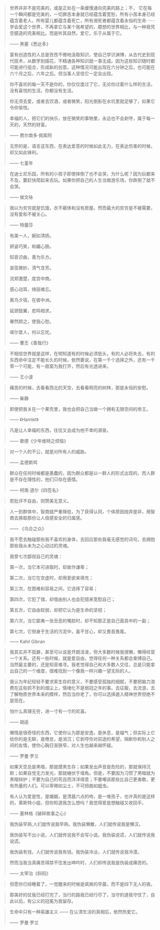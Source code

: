 > 世界并非不是完美的，或是正处在一条缓慢通向完美的路上；不， 它在每一个瞬间都是完美的，一切罪恶本身就已经蕴含着宽恕，所有小孩本身已经蕴含着老人，所有婴儿都蕴含着死亡，所有濒死者都蕴含着永恒的生命 ······ 学会爱这个世界，不再拿它与某个我希望的，臆想的世界相比，与一种我凭空臆造的完美相比。而是听其自然，爱它，乐于从属于它。
>
> —— 黑塞《悉达多》



> 富有创造性的人总是孜孜不倦地汲取知识，使自己学识渊博，从古代史到现代技术，从数学到插花，不精通各种知识就一事无成。因为这些知识随时都可能进行组合，形成新的创意。这种情况可能出现在六分钟之后，也可能在六个月之后，六年之后。但当事人坚信它一定会出现。



> 你不喜欢的每一天不是你的，你仅仅度过了它，无论你过着什么样的生活，没有喜悦的生活，你都没有生活。
>
> 你无须去爱，或者去饮酒，或者微笑，阳光倒影在水坑里就足够了，如果它令你愉悦。
>
> 幸福的人，把它们的快乐，放在微笑的事物里，永远也不会剥夺，属于每一天的，天然的财富。
>
> —— 费尔南多·佩索阿



> 无奈的是，语言这东西，在表达爱意的时候如此无力，在表达伤害的时候，却又如此锋利。
>
> —— 七堇年



> 在迪士尼乐园，所有的小孩子即使摔倒了也不会哭，为什么呢？因为玩都来不及，要赶快爬起来去玩。如果你把自己的人生当做游乐场，你跌倒了就不会哭。
>
> —— 侯文咏



> 我以为贫穷就是饥饿，衣不蔽体和没有房屋。然而最大的贫穷是不被需要，没有爱和不被关心。
>
> —— 特蕾莎



> 有美一人，婉如清扬。 
>
> 妍姿巧笑，和媚心肠。 
>
> 知音识曲，善为乐方。
>
>  哀弦微妙，清气含芳。 
>
> 流郑激楚，度宫中商。
>
>  感心动耳，绮丽难忘。 
>
> 离鸟夕宿，在彼中洲。 
>
> 延颈鼓翼，悲鸣相求。 
>
> 眷然顾之，使我心愁。 
>
> 嗟尔昔人，何以忘忧。 
>
> —— 曹丕《善哉行》



> 不相信世界就是这样，在明知道有的时候必须低头，有的人必将失去，有的东西命中注定不能长久的时候，依然要说，在第一千个选择之外，还有一千零一个可能，有一扇窗为我打开，然后有光透进来。
>
> —— 王小波



> 痛苦的时候，去看看西北的天空，去看看明亮的树林，那是永恒的安慰。
>
> —— 柴静



> 即使把我关在一个果壳里，我也会把自己当做一个拥有无限空间的帝王。
>
> —— 《Hamlet》



> 凡是让人幸福的东西，往往又会成为他不幸的源泉。
>
> —— 歌德《少年维特之烦恼》



> 对一个人的不公，就是对所有人的威胁。
>
> —— 孟德斯鸠



> 群众在任何时候都是愚蠢的，因为群众都是以一群人的形式出现的，而人群是不存在理性的，他们只存在感情。
>
> —— 柯南·道尔《四签名》



> 若批评不自由，则赞美无意义。



> 人一到群体中，智商就严重降低，为了获得认同，个体原因抛弃是非，用智商去换取那份让人倍感安全的归属感。
>
> —— 《乌合之众》



> 我不愿去触碰那些我不喜欢的身体，去回应那些我毫无感觉的词句，去拥抱那些我从未为之心动过的灵魂。



> 我曾七次鄙视自己的灵魂：
>
> 第一次，当它本可进取时，却故作谦卑；
>
> 第二次，当它在空虚时，却用爱欲来填充；
>
> 第三次，在困难和容易之间，它选择了容易；
>
> 第四次，它犯了错，却借由别人也会犯错来宽慰自己；
>
> 第五次，它自由软弱，却把它认为是生命的坚韧；
>
> 第六次，当它鄙夷一张丑恶的嘴脸时，却不知那正是自己面具中的一副；
>
> 第七次，它侧身于生活的污泥中，虽不甘心，却又畏首畏尾。
>
> —— Kahil Gibran



> 我其实并不孤僻，甚至可以说是开朗活泼，但大多数时候我很懒，懒得经营一个关系。还有一些时候，就是爱自由，觉得任何一种关系都会束缚自己。当然最主要的，还是知音难寻。我老觉得自己和大多数人交往，总是只能拿出自己的一个维度，很难找到一个像我一样兴趣一望无际的人。



> 我认为年纪轻轻不要求索生存的意义，不要感受孤独的细腻，不要把脑力浪费在这些抓不到的烟尘上，情绪化不是弱冠之年的事。去征服，去流浪，去了解物质世界本来的模样，然后当你老了，你可以选择遁入精神世界但绝不是现在。



> 怕什么真理无穷，进一寸有一寸的欢喜。
>
> —— 胡适



> 懒惰是很奇怪的东西，它使你认为那是安逸，是休息，是福气；但实际上它给你的是无聊，是倦怠，是消沉；它剥夺你对前途的希望，隔断你和别人之间的友情，使你心胸日渐狭窄，对人生也越来越怀疑。
>
> —— 罗曼·罗兰



> 如果天空总是黑暗，那就摸黑生存；如果发出声音是危险的，那就保持沉默；如果自觉无力发光，那就蜷伏于墙角。但是，不要因为习惯了黑暗就为黑暗辩护；不要为自己的苟且而洋洋得意；不要嘲讽那些比自己更勇敢，更有热量的人们。可以卑微如尘土，不可扭曲如蛆虫。



> 有人认为爱是性，是婚姻，是清晨六点的吻，是一堆孩子，也许真的是这样的，莱斯特小姐，但你知道我怎么想吗？我觉得爱是想触碰又收回手。
>
> —— 塞林格《破碎故事之心》



> 我伪装早熟,人们就传说我早熟。我伪装懒散，人们就传说我是懒汉。
>
> 我伪装写不出小说，人们就传说我不会写小说。我伪装说谎，人们就传说我说谎。
>
> 我伪装有钱，人们就传说我有钱。我伪装冷淡，人们就传说我冷漠。
>
> 然而当我当真痛苦得禁不住发出呻吟时，人们却传说我是伪装成痛苦的。
>
> —— 太宰治《斜阳》



> 但愿你已经睡着了，一觉醒来的时候是飒爽的早晨，而不是四下无人的夜。



> 那美好的仗我已经打完了，当行的路我已经行尽了，当守的道我守住了，自此以后，有公义的冠冕为我留存。



> 生命中只有一种英雄主义 —— 在认清生活的真相后，依然热爱它。
>
> —— 罗曼·罗兰